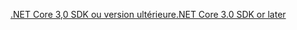 [<span data-ttu-id="3b45f-101">.NET Core 3,0 SDK ou version ultérieure</span><span class="sxs-lookup"><span data-stu-id="3b45f-101">.NET Core 3.0 SDK or later</span></span>](https://dotnet.microsoft.com/download/dotnet-core/3.0)
